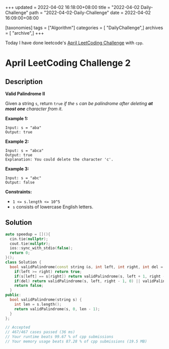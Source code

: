 +++
updated = 2022-04-02 16:18:00+08:00
title = "2022-04-02 Daily-Challenge"
path = "2022-04-02-Daily-Challenge"
date = 2022-04-02 16:09:00+08:00

[taxonomies]
tags = ["Algorithm"]
categories = [ "DailyChallenge",]
archives = [ "archive",]
+++

Today I have done leetcode's [April LeetCoding Challenge](https://leetcode.com/problems/reverse-string/) with `cpp`.

<!-- more -->

# April LeetCoding Challenge 2

## Description

**Valid Palindrome II**

Given a string `s`, return `true` *if the* `s` *can be palindrome after deleting **at most one** character from it*.

 

**Example 1:**

```
Input: s = "aba"
Output: true
```

**Example 2:**

```
Input: s = "abca"
Output: true
Explanation: You could delete the character 'c'.
```

**Example 3:**

```
Input: s = "abc"
Output: false
```

 

**Constraints:**

- `1 <= s.length <= 10^5`
- `s` consists of lowercase English letters.

## Solution

``` cpp
auto speedup = [](){
  cin.tie(nullptr);
  cout.tie(nullptr);
  ios::sync_with_stdio(false);
  return 0;
}();
class Solution {
  bool validPalindrome(const string &s, int left, int right, int del = 1) {
    if(left >= right) return true;
    if(s[left] == s[right]) return validPalindrome(s, left + 1, right - 1, del);
    if(del) return validPalindrome(s, left, right - 1, 0) || validPalindrome(s, left + 1, right, 0);
    return false;
  }
public:
  bool validPalindrome(string s) {
    int len = s.length();
    return validPalindrome(s, 0, len - 1);
  }
};

// Accepted
// 467/467 cases passed (36 ms)
// Your runtime beats 99.67 % of cpp submissions
// Your memory usage beats 87.28 % of cpp submissions (19.5 MB)
```
